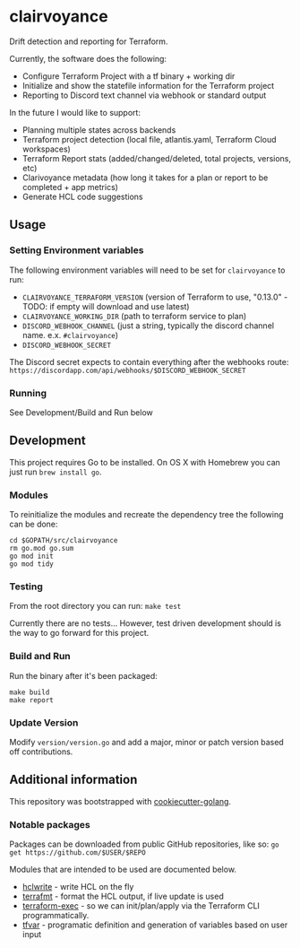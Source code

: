 # clairvoyance
Drift detection and reporting for Terraform.

Currently, the software does the following:
- Configure Terraform Project with a tf binary + working dir
- Initialize and show the statefile information for the Terraform project
- Reporting to Discord text channel via webhook or standard output

In the future I would like to support:
- Planning multiple states across backends
- Terraform project detection (local file, atlantis.yaml, Terraform Cloud workspaces)
- Terraform Report stats (added/changed/deleted, total projects, versions, etc)
- Clarivoyance metadata (how long it takes for a plan or report to be completed + app metrics)
- Generate HCL code suggestions

## Usage
### Setting Environment variables
The following environment variables will need to be set for `clairvoyance` to run:
- `CLAIRVOYANCE_TERRAFORM_VERSION` (version of Terraform to use, "0.13.0" - TODO: if empty will download and use latest)
- `CLAIRVOYANCE_WORKING_DIR` (path to terraform service to plan) 
- `DISCORD_WEBHOOK_CHANNEL` (just a string, typically the discord channel name. e.x. `#clairvoyance`)
- `DISCORD_WEBHOOK_SECRET`

The Discord secret expects to contain everything after the webhooks route:
`https://discordapp.com/api/webhooks/$DISCORD_WEBHOOK_SECRET`

### Running
See Development/Build and Run below

## Development
This project requires Go to be installed. 
On OS X with Homebrew you can just run `brew install go`.

### Modules
To reinitialize the modules and recreate the dependency tree the following can be done:
```
cd $GOPATH/src/clairvoyance
rm go.mod go.sum
go mod init
go mod tidy
```

### Testing
From the root directory you can run:
`make test`

Currently there are no tests...
However, test driven development should is the way to go forward for this project.

### Build and Run
Run the binary after it's been packaged:
```console
make build
make report
```

### Update Version
Modify `version/version.go` and add a major, minor or patch version based off contributions.

## Additional information
This repository was bootstrapped with [cookiecutter-golang](https://github.com/lacion/cookiecutter-golang).

### Notable packages
Packages can be downloaded from public GitHub repositories, like so:
`go get https://github.com/$USER/$REPO`

Modules that are intended to be used are documented below.
- [hclwrite](https://github.com/hashicorp/hcl/tree/v2.0.0/hclwrite) - write HCL on the fly
- [terrafmt](https://github.com/terrycain/terrafmt) - format the HCL output, if live update is used
- [terraform-exec](https://github.com/kmoe/terraform-exec) - so we can init/plan/apply via the Terraform CLI programmatically.
- [tfvar](https://github.com/shihanng/tfvar) - programatic definition and generation of variables based on user input

